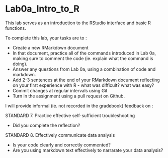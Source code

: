 # Lab0a_Intro_to_R
 This lab serves as an introduction to the RStudio interface and basic R functions. 
 
 To complete this lab, your tasks are to :    
* Create a new RMarkdown document  
* In that document, practice all of the commands introduced in Lab 0a, making sure to comment the code (ie. explain what the command is doing).    
* Answer any questions from Lab 0a, using a combination of code and markdown.  
* Add 2-3 sentences at the end of your RMarkdown document reflecting on your first experience with R - what was difficult? what was easy? 
* Commit changes at regular intervals using Git    
* Turn in the assignment using a pull request on Github.  
 
 I will provide informal (ie. not recorded in the gradebook) feedback on :  
 
STANDARD 7. Practice effective self-sufficient troubleshooting  
* Did you complete the reflection?  

STANDARD 8. Effectively communicate data analysis  
* Is your code clearly and correctly commented?
* Are you using markdown text effectively to narrarate your data analysis?  
 
